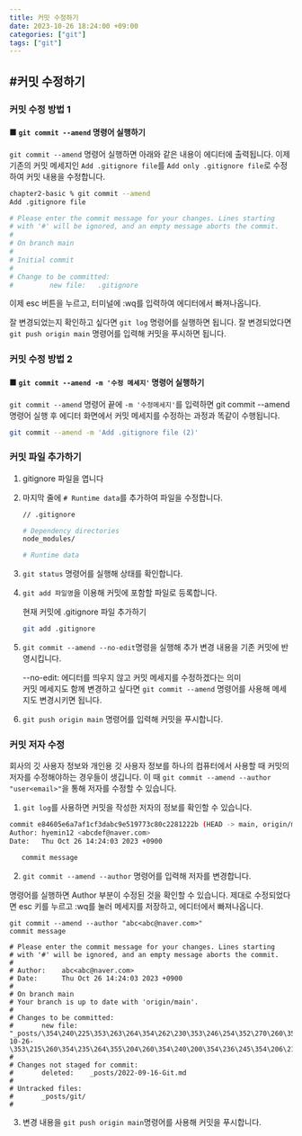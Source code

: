 ```yaml
---
title: 커밋 수정하기
date: 2023-10-26 18:24:00 +09:00
categories: ["git"]
tags: ["git"]
---
```


## #커밋 수정하기

### 커밋 수정 방법 1

#### ■ `git commit --amend` 명령어 실행하기

`git commit --amend` 명령어 실행하면 아래와 같은 내용이 에디터에 출력됩니다. 이제 기존의 커밋 메세지인 `Add .gitignore file`를 `Add only .gitignore file`로 수정하여 커밋 내용을 수정합니다.

```bash
chapter2-basic % git commit --amend
Add .gitignore file

# Please enter the commit message for your changes. Lines starting
# with '#' will be ignored, and an empty message aborts the commit.
#
# On branch main
#
# Initial commit
#
# Change to be committed:
#         new file:   .gitignore
```

이제 esc 버튼을 누르고, 터미널에 :wq를 입력하여 에디터에서 빠져나옵니다.

잘 변경되었는지 확인하고 싶다면 `git log` 명령어를 실행하면 됩니다. 잘 변경되었다면 `git push origin main` 명령어를 입력해 커밋을 푸시하면 됩니다.

### 커밋 수정 방법 2

#### ■ `git commit --amend -m '수정 메세지'` 명령어 실행하기

`git commit --amend` 명령어 끝에 `-m '수정메세지'`를 입력하면 git commit --amend 명령어 실행 후 에디터 화면에서 커밋 메세지를 수정하는 과정과 똑같이 수행됩니다.

```bash
git commit --amend -m 'Add .gitignore file (2)'
```

### 커밋 파일 추가하기

1. gitignore 파일을 엽니다
2. 마지막 줄에 `# Runtime data`를 추가하여 파일을 수정합니다.

   ```bash
   // .gitignore

   # Dependency directories
   node_modules/

   # Runtime data
   ```

3. `git status` 명령어를 실행해 상태를 확인합니다.

4. `git add 파일명`을 이용해 커밋에 포함할 파일로 등록합니다.

   현재 커밋에 .gitignore 파일 추가하기

   ```bash
   git add .gitignore
   ```

5. `git commit --amend --no-edit`명령을 실행해 추가 변경 내용을 기존 커밋에 반영시킵니다.

   --no-edit: 에디터를 띄우지 않고 커밋 메세지를 수정하겠다는 의미  
   커밋 메세지도 함께 변경하고 싶다면 `git commit --amend` 명령어를 사용해 메세지도 변경시키면 됩니다.

6. `git push origin main` 명령어를 입력해 커밋을 푸시합니다.

### 커밋 저자 수정

회사의 깃 사용자 정보와 개인용 깃 사용자 정보를 하나의 컴퓨터에서 사용할 때 커밋의 저자를 수정해야하는 경우들이 생깁니다. 이 때 `git commit --amend --author "user<email>"`을 통해 저자를 수정할 수 있습니다.

1. `git log`를 사용하면 커밋을 작성한 저자의 정보를 확인할 수 있습니다.

```bash
commit e84605e6a7af1cf3dabc9e519773c80c2281222b (HEAD -> main, origin/main)
Author: hyemin12 <abcdef@naver.com>
Date:   Thu Oct 26 14:24:03 2023 +0900

   commit message
```

2. `git commit --amend --author` 명령어를 입력해 저자를 변경합니다.

명령어를 실행하면 Author 부분이 수정된 것을 확인할 수 있습니다. 제대로 수정되었다면 esc 키를 누르고 :wq를 눌러 메세지를 저장하고, 에디터에서 빠져나옵니다.

```
git commit --amend --author "abc<abc@naver.com>"
commit message

# Please enter the commit message for your changes. Lines starting
# with '#' will be ignored, and an empty message aborts the commit.
#
# Author:    abc<abc@naver.com>
# Date:      Thu Oct 26 14:24:03 2023 +0900
#
# On branch main
# Your branch is up to date with 'origin/main'.
#
# Changes to be committed:
#       new file:   "_posts/\354\240\225\353\263\264\354\262\230\353\246\254\352\270\260\354\202\254/2023-10-26-\353\215\260\354\235\264\355\204\260\354\240\200\354\236\245\354\206\214.md"
#
# Changes not staged for commit:
#       deleted:    _posts/2022-09-16-Git.md
#
# Untracked files:
#       _posts/git/
#
```

3. 변경 내용을 `git push origin main`명령어를 사용해 커밋을 푸시합니다.
